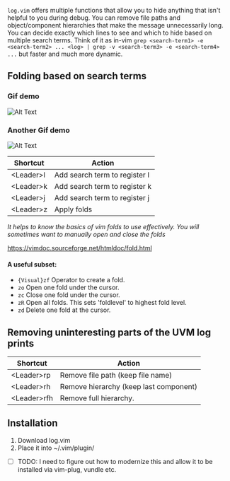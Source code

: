 
`log.vim` offers multiple functions that allow you to hide anything that isn't helpful to you during debug.
You can remove file paths and object/component hierarchies that make the message unnecessarily long.
You can decide exactly which lines to see and which to hide based on multiple search terms.
Think of it as in-vim `grep <search-term1> -e <search-term2> ... <log> | grep -v <search-term3> -e <search-term4> ...` but faster and much more dynamic.


## Folding based on search terms
### Gif demo
![Alt Text](https://github.com/wnim/UVM-Log-Focus/blob/main/UVM-log-Focus-Demo.gif)
### Another Gif demo
![Alt Text](https://github.com/wnim/UVM-Log-Focus/blob/main/UVM-log-Focus-Longer-Demo.gif)

| Shortcut     | Action                      |
|-----------|--------------------------------|
| \<Leader>l | Add search term to register l |
| \<Leader>k | Add search term to register k |
| \<Leader>j | Add search term to register j |
| \<Leader>z | Apply folds                   |

_It helps to know the basics of vim folds to use effectively. You will sometimes want to manually open and close the folds_

https://vimdoc.sourceforge.net/htmldoc/fold.html

#### A useful subset:
- `{Visual}zf`	Operator to create a fold.
- `zo` Open one fold under the cursor.
- `zc` Close one fold under the cursor.
- `zR` Open all folds.  This sets 'foldlevel' to highest fold level.
- `zd` Delete one fold at the cursor.

## Removing uninteresting parts of the UVM log prints

| Shortcut     | Action                                 |
|--------------|----------------------------------------|
| \<Leader>rp  | Remove file path (keep file name)      |
| \<Leader>rh  | Remove hierarchy (keep last component) |
| \<Leader>rfh | Remove full hierarchy.                 |

## Installation
1. Download log.vim
2. Place it into ~/.vim/plugin/

* [ ] TODO: I need to figure out how to modernize this and allow it to be installed via vim-plug, vundle etc.
